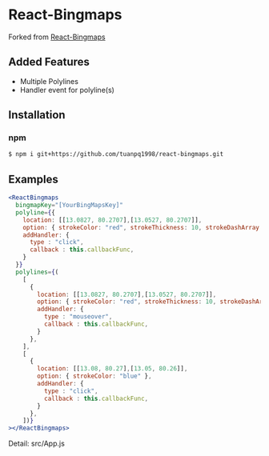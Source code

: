 # React-Bingmaps

Forked from [React-Bingmaps](https://github.com/iniamudhan/react-bingmaps)

## Added Features

- Multiple Polylines
- Handler event for polyline(s)

## Installation

### npm

```sh
$ npm i git+https://github.com/tuanpq1998/react-bingmaps.git
```

## Examples

```jsx
<ReactBingmaps
  bingmapKey="[YourBingMapsKey]"
  polyline={{
    location: [[13.0827, 80.2707],[13.0527, 80.2707]],
    option: { strokeColor: "red", strokeThickness: 10, strokeDashArray: [1, 2, 5, 10]},
    addHandler: {
      type : "click",
      callback : this.callbackFunc,
    }
  }}
  polylines={(
    [
      {
        location: [[13.0827, 80.2707],[13.0527, 80.2707]],
        option: { strokeColor: "red", strokeThickness: 10, strokeDashArray: [1, 2, 5, 10]},
        addHandler: {
          type : "mouseover",
          callback : this.callbackFunc,
        }
      },
    ],
    [
      {
        location: [[13.08, 80.27],[13.05, 80.26]],
        option: { strokeColor: "blue" },
        addHandler: {
          type : "click",
          callback : this.callbackFunc,
        }
      },
    ])}
></ReactBingmaps>
```

Detail: src/App.js

